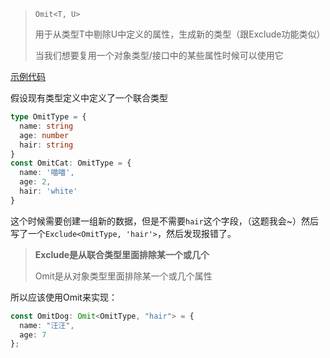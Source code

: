 > `Omit<T, U>`
> 
> 用于从类型T中剔除U中定义的属性，生成新的类型（跟Exclude功能类似）
> 
> 当我们想要复用一个对象类型/接口中的某些属性时候可以使用它

[示例代码](https://codesandbox.io/s/tsgong-ju-lei-xing-pc65yr?file=/src/index.tsx)

假设现有类型定义中定义了一个联合类型
```ts
type OmitType = {
  name: string
  age: number
  hair: string
}
const OmitCat: OmitType = {
  name: '喵喵',
  age: 2,
  hair: 'white'
}
```

这个时候需要创建一组新的数据，但是不需要`hair`这个字段，（这题我会~）然后写了一个`Exclude<OmitType, 'hair'>`，然后发现报错了。
> **Exclude是从联合类型里面排除某一个或几个**
> 
> Omit是从对象类型里面排除某一个或几个属性

所以应该使用Omit来实现：
```ts
const OmitDog: Omit<OmitType, "hair"> = {
  name: "汪汪",
  age: 7
};
```
